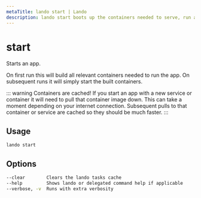 ```yaml
---
metaTitle: lando start | Lando
description: lando start boots up the containers needed to serve, run and develop your application.
---
```


# start

Starts an app.

On first run this will build all relevant containers needed to run the app. On subsequent runs it will simply start the built containers.

::: warning Containers are cached!
If you start an app with a new service or container it will need to pull that container image down. This can take a moment depending on your internet connection. Subsequent pulls to that container or service are cached so they should be much faster.
:::

## Usage

```bash
lando start
```

## Options

```bash
--clear        Clears the lando tasks cache
--help         Shows lando or delegated command help if applicable
--verbose, -v  Runs with extra verbosity
```

